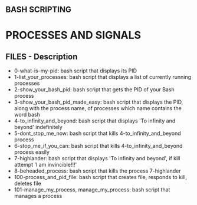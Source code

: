 ## BASH SCRIPTING

# PROCESSES AND SIGNALS

## FILES - Description

* 0-what-is-my-pid: bash script that displays its PID
* 1-list_your_processes: bash script that displays a list of currently running processes
* 2-show_your_bash_pid: bash script that gets the PID of your Bash process
* 3-show_your_bash_pid_made_easy: bash script that displays the PID, along with the process name, of processes which name contains the word bash
* 4-to_infinity_and_beyond: bash script that displays 'To infinity and beyond' indefinitely
* 5-dont_stop_me_now: bash script that kills 4-to_infinity_and_beyond process
* 6-stop_me_if_you_can: bash script that kills 4-to_infinity_and_beyond process easily
* 7-highlander: bash script that displays 'To infinity and beyond', if kill attempt 'I am invincible!!!'
* 8-beheaded_process: bash script that kills the process 7-highlander
* 100-process_and_pid_file: bash script that creates file, responds to kill, deletes file
* 101-manage_my_process, manage_my_process: bash script that manages a process

